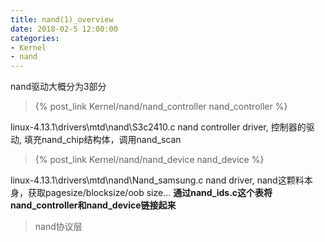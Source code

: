```yaml
---
title: nand(1)_overview
date: 2018-02-5 12:00:00
categories:
- Kernel
- nand
---
```


nand驱动大概分为3部分

>   {% post_link Kernel/nand/nand_controller nand_controller %}

linux-4.13.1\drivers\mtd\nand\S3c2410.c
nand controller driver, 控制器的驱动, 填充nand_chip结构体，调用nand_scan


>   {% post_link Kernel/nand/nand_device nand_device %}

linux-4.13.1\drivers\mtd\nand\Nand_samsung.c
nand driver, nand这颗料本身，获取pagesize/blocksize/oob size...
__通过nand_ids.c这个表将nand_controller和nand_device链接起来__


>   nand协议层

